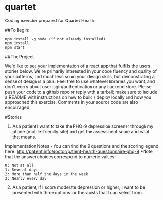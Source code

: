 # quartet

Coding exercise prepared for Quartet Health.

##To Begin:

```
npm install -g node (if not already installed)
npm install
npm start
```

##The Project

We'd like to see your implementation of a react app that fulfills the users stories below. We're primarily interested in your code fluency and quality of your patterns, and much less so on your design skills, but demonstrating a sense of design is a plus. Feel free to use whatever libraries you want, and don't worry about user login/authentication or any backend store. Please push your code to a github repo or reply with a tarball; make sure to include a README with instructions on how to build / deploy locally and how you approached this exercise. Comments in your source code are also encouraged.

#Stories

1) As a patient I want to take the PHQ-9 depression screener through my phone (mobile-friendly site) and get the assessment score and what that means.

Implementation Notes - You can find the 9 questions and the scoring legend here: http://patient.info/doctor/patient-health-questionnaire-phq-9  *Note that the answer choices correspond to numeric values:
```
0: Not at all
1: Several days
2: More than half the days in the week
3: Nearly every day
```

2) As a patient, if I score moderate depression or higher, I want to be presented with three options for therapists that I can select from.

